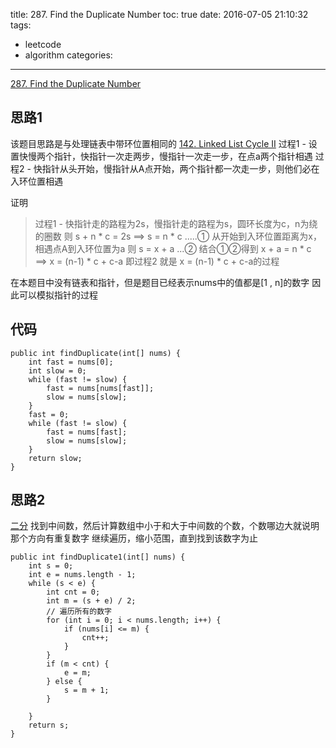 title: 287. Find the Duplicate Number
toc: true
date: 2016-07-05 21:10:32
tags:
- leetcode
- algorithm
categories:
---
[287. Find the Duplicate Number](https://leetcode.com/problems/find-the-duplicate-number/)

## 思路1
该题目思路是与处理链表中带环位置相同的
[142. Linked List Cycle II](https://leetcode.com/problems/linked-list-cycle-ii/)
过程1 - 设置快慢两个指针，快指针一次走两步，慢指针一次走一步，在点a两个指针相遇
过程2 - 快指针从头开始，慢指针从A点开始，两个指针都一次走一步，则他们必在入环位置相遇

证明
>过程1 - 快指针走的路程为2s，慢指针走的路程为s，圆环长度为c，n为绕的圈数
则 s + n * c = 2s ==> s = n * c .....①
从开始到入环位置距离为x，相遇点A到入环位置为a
则 s = x + a ...②
结合①②得到 x + a = n * c ==> x = (n-1) * c + c-a
即过程2 就是 x = (n-1) * c + c-a的过程

在本题目中没有链表和指针，但是题目已经表示nums中的值都是[1 , n]的数字
因此可以模拟指针的过程

## 代码
```
public int findDuplicate(int[] nums) {
	int fast = nums[0];
	int slow = 0;
	while (fast != slow) {
		fast = nums[nums[fast]];
		slow = nums[slow];
	}
	fast = 0;
	while (fast != slow) {
		fast = nums[fast];
		slow = nums[slow];
	}
	return slow;
}
```

## 思路2
[二分](https://discuss.leetcode.com/topic/25580/two-solutions-with-explanation-o-nlog-n-and-o-n-time-o-1-space-without-changing-the-input-array/27)
找到中间数，然后计算数组中小于和大于中间数的个数，个数哪边大就说明那个方向有重复数字
继续遍历，缩小范围，直到找到该数字为止

```
public int findDuplicate1(int[] nums) {
	int s = 0;
	int e = nums.length - 1;
	while (s < e) {
		int cnt = 0;
		int m = (s + e) / 2;
		// 遍历所有的数字
		for (int i = 0; i < nums.length; i++) {
			if (nums[i] <= m) {
				cnt++;
			}
		}
		if (m < cnt) {
			e = m;
		} else {
			s = m + 1;
		}

	}
	return s;
}
```